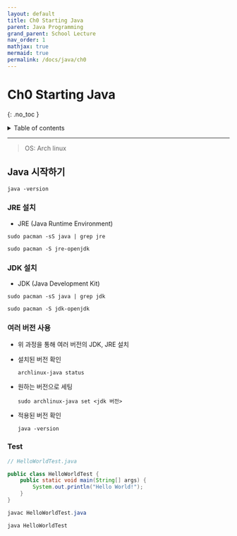 ```yaml
---
layout: default
title: Ch0 Starting Java
parent: Java Programming
grand_parent: School Lecture
nav_order: 1
mathjax: true
mermaid: true
permalink: /docs/java/ch0
---
```


# Ch0 Starting Java
{: .no_toc }

<details markdown="block">
  <summary>
    Table of contents
  </summary>
{: .fs-3 .text-delta }
- TOC
{:toc}
</details>

---

> OS: Arch linux

## Java 시작하기

```shell
java -version
```

### JRE 설치

- JRE (Java Runtime Environment)

```shell
sudo pacman -sS java | grep jre
```

```shell
sudo pacman -S jre-openjdk
```

### JDK 설치

- JDK (Java Development Kit)

```shell
sudo pacman -sS java | grep jdk
```

```shell
sudo pacman -S jdk-openjdk
```

### 여러 버전 사용

- 위 과정을 통해 여러 버전의 JDK, JRE 설치

- 설치된 버전 확인

	```shell
	archlinux-java status
	```

- 원하는 버전으로 세팅

	```shell
	sudo archlinux-java set <jdk 버전>
	```

- 적용된 버전 확인

	```shell
	java -version
	```

### Test

```java
// HelloWorldTest.java

public class HelloWorldTest {
	public static void main(String[] args) {
		System.out.println("Hello World!");
	}
}
```

```java
javac HelloWorldTest.java
```

```java
java HelloWorldTest
```
